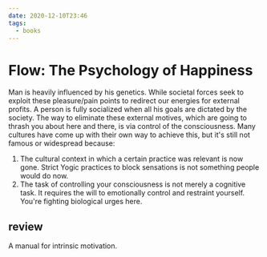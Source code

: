 ```yaml
---
date: 2020-12-10T23:46
tags: 
  - books
---
```


# Flow: The Psychology of Happiness

Man is heavily influenced by his genetics. While societal forces seek to exploit these pleasure/pain points to redirect our energies for external profits. A person is fully socialized when all his goals are dictated by the society.
The way to eliminate these external motives, which are going to thrash you about here and there, is via control of the consciousness. Many cultures have come up with their own way to achieve this, but it's still not famous or widespread because:
1. The cultural context in which a certain practice was relevant is now gone. Strict Yogic practices to block sensations is not something people would do now.
2. The task of controlling your consciousness is not merely a cognitive task. It requires the will to emotionally control and restraint yourself. You're fighting biological urges here.

## review

A manual for intrinsic motivation.
